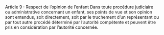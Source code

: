 Article 9 : Respect de l’opinion de l’enfant
Dans toute procédure judiciaire ou administrative concernant un enfant, ses points de vue et son opinion sont entendus, soit directement, soit par le truchement d’un représentant ou par tout autre procédé déterminé par l’autorité compétente et peuvent être pris en considération par l’autorité concernée.